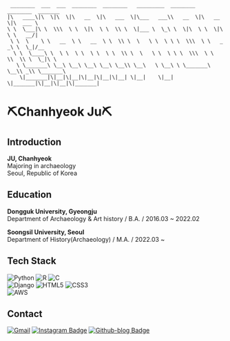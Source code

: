 ```

 ________  ___  ___  ________  ________   _________  ________  ________  _______      
|\   ____\|\  \|\  \|\   __  \|\   ___  \|\___   ___\\   __  \|\   __  \|\  ___ \     
\ \  \___|\ \  \\\  \ \  \|\  \ \  \\ \  \|___ \  \_\ \  \|\  \ \  \|\  \ \   __/|    
 \ \  \    \ \   __  \ \   __  \ \  \\ \  \   \ \  \ \ \  \\\  \ \   _  _\ \  \_|/__  
  \ \  \____\ \  \ \  \ \  \ \  \ \  \\ \  \   \ \  \ \ \  \\\  \ \  \\  \\ \  \_|\ \ 
   \ \_______\ \__\ \__\ \__\ \__\ \__\\ \__\   \ \__\ \ \_______\ \__\\ _\\ \_______\
    \|_______|\|__|\|__|\|__|\|__|\|__| \|__|    \|__|  \|_______|\|__|\|__|\|_______|

```

# ⛏Chanhyeok Ju⛏

## Introduction

**JU, Chanhyeok**<br>
Majoring in archaeology<br>
Seoul, Republic of Korea<br>

## Education

**Dongguk University, Gyeongju**<br>
Department of Archaeology & Art history / B.A. / 2016.03 ~ 2022.02

**Soongsil University, Seoul**<br>
Department of History(Archaeology) / M.A. / 2022.03 ~

## Tech Stack

![Python](https://img.shields.io/badge/Python-3776AB?style=for-the-badge&logo=python&logoColor=white)
![R](https://img.shields.io/badge/R-276DC3?style=for-the-badge&logo=r&logoColor=white)
![C](https://img.shields.io/badge/C-00599C?style=for-the-badge&logo=c&logoColor=white)
<br>
![Django](https://img.shields.io/badge/Django-092E20?style=for-the-badge&logo=django&logoColor=white)
![HTML5](https://img.shields.io/badge/HTML5-E34F26?style=for-the-badge&logo=html5&logoColor=white)
![CSS3](https://img.shields.io/badge/CSS3-1572B6?style=for-the-badge&logo=css3&logoColor=white)
<br>
![AWS](https://img.shields.io/badge/AWS-232F3E?style=for-the-badge&logo=amazon-aws&logoColor=white)

## Contact

[![Gmail](https://img.shields.io/badge/Gmail-D14836?style=for-the-badge&logo=gmail&logoColor=white)](mailto:chanhyeok@soongsil.ac.kr)
[![Instagram Badge](https://img.shields.io/badge/Instagram-E4405F?style=for-the-badge&logo=instagram&logoColor=white)](https://www.instagram.com/ch.ju97/)
[![Github-blog Badge](https://img.shields.io/badge/Blog-100000?style=for-the-badge&logo=github&logoColor=white)](https://chantore.github.io/)
